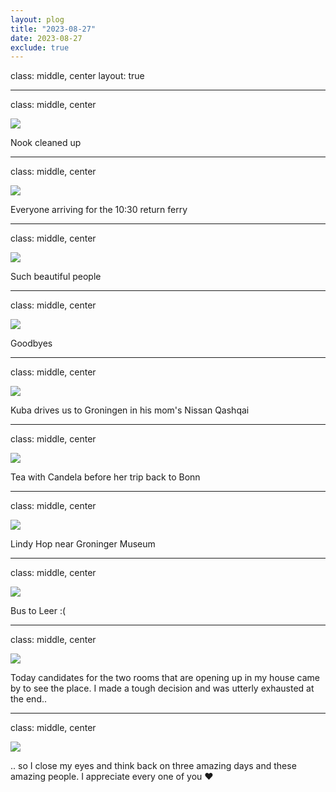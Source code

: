 ```yaml
---
layout: plog
title: "2023-08-27"
date: 2023-08-27
exclude: true
---
```


class: middle, center
layout: true

---

class: middle, center

<img class="plog-picture" src="{{ site.baseurl }}/img/plog/2023-08-27/01.jpg" />

Nook cleaned up

---

class: middle, center

<img class="plog-picture" src="{{ site.baseurl }}/img/plog/2023-08-27/02.jpg" />

Everyone arriving for the 10:30 return ferry

---

class: middle, center

<img class="plog-picture" src="{{ site.baseurl }}/img/plog/2023-08-27/03.jpg" />

Such beautiful people

---

class: middle, center

<img class="plog-picture" src="{{ site.baseurl }}/img/plog/2023-08-27/04.jpg" />

Goodbyes

---

class: middle, center

<img class="plog-picture" src="{{ site.baseurl }}/img/plog/2023-08-27/05.jpg" />

Kuba drives us to Groningen in his mom's Nissan Qashqai

---

class: middle, center

<img class="plog-picture" src="{{ site.baseurl }}/img/plog/2023-08-27/06.jpg" />

Tea with Candela before her trip back to Bonn

---

class: middle, center

<img class="plog-picture" src="{{ site.baseurl }}/img/plog/2023-08-27/07.gif" />

Lindy Hop near Groninger Museum

---

class: middle, center

<img class="plog-picture" src="{{ site.baseurl }}/img/plog/2023-08-27/08.jpg" />

Bus to Leer :(

---

class: middle, center

<img class="plog-picture" src="{{ site.baseurl }}/img/plog/2023-08-27/09.jpg" />

Today candidates for the two rooms that are opening up in my house came by to see the place. I made a tough decision and was utterly exhausted at the end..

---

class: middle, center

<img class="plog-picture" src="{{ site.baseurl }}/img/plog/2023-08-27/10.jpeg" />

.. so I close my eyes and think back on three amazing days and these amazing people. I appreciate every one of you ❤️

